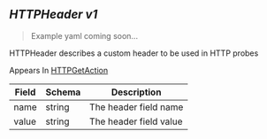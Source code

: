 ## *HTTPHeader v1*

> Example yaml coming soon...



HTTPHeader describes a custom header to be used in HTTP probes

<aside class="notice">
Appears In  <a href="#httpgetaction-v1">HTTPGetAction</a> </aside>

Field        | Schema     | Description
------------ | ---------- | -----------
name | string | The header field name
value | string | The header field value


